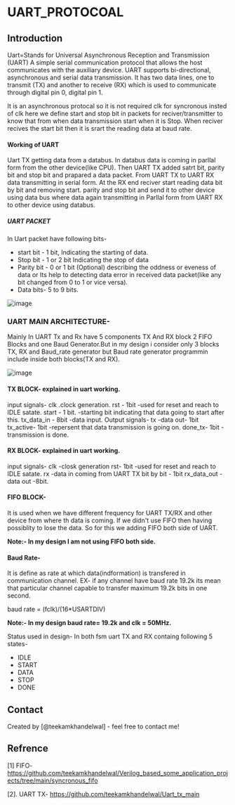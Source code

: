 # UART_PROTOCOAL

## Introduction
Uart=Stands for Universal Asynchronous Reception and Transmission (UART)
A simple serial communication protocol that allows the host communicates with the auxiliary device. UART supports bi-directional, asynchronous and serial data transmission. It has two data lines, one to transmit (TX) and another to receive (RX) which is used to communicate through digital pin 0, digital pin 1.

It is an asynchronous protocal so it is not required clk for syncronous insted of clk here we define start and stop bit in packets for reciver/transmitter to know that from when data transmission start when it is Stop. When reciver recives the start bit then it is srart the reading data at baud rate.

#### Working of UART
Uart TX getting data from a databus. In databus data is coming in parllal form from the other device(like CPU). Then UART TX added satrt bit, parity bit and stop bit and prapared a data packet. From UART TX to UART RX data transmitting in serial form. At the RX end reciver start reading data bit by bit and removing start. parity and stop bit and send it to other device using data bus where data again transmitting in Parllal form from UART RX to other device using databus.

##### UART PACKET
In Uart packet have following bits-
- start bit - 1 bit, Indicating the starting of data. 
- Stop bit - 1 or 2 bit Indicating the stop of data
- Parity bit - 0 or 1 bit (Optional) describing the oddness or eveness of data or Its help to detecting data error in received data packet(like any bit changed from 0 to 1 or vice versa).
- Data bits- 5 to 9 bits. 

![image](https://user-images.githubusercontent.com/72481400/227790541-7093161d-d9a2-430f-bb43-06c1f67c8b64.png)


### UART MAIN ARCHITECTURE- 
Mainly In UART Tx and Rx have 5 components TX And RX block 2 FIFO Blocks and one Baud Generator.But in my design i consider only 3 blocks TX, RX and Baud_rate generator but Baud rate generator programmin include inside both blocks(TX and RX).

![image](https://user-images.githubusercontent.com/72481400/227788719-f004eee4-8e0a-4690-bcdb-a8761c2d3902.png)


#### TX BLOCK- explained in uart working.
input signals- 
clk .clock generation.
rst - 1bit -used for reset and reach to IDLE satate.
start - 1 bit. -starting bit indicating that data going to start after this.
tx_data_in - 8bit -data input.
Output signals-
tx -data out- 1bit
tx_active- 1bit -repersent that data transmission is going on.
done_tx- 1bit - transmission is done.

#### RX BLOCK- explained in uart working.
input signals-
clk -closk generation
rst- 1bit -used for reset and reach to IDLE satate.
rx -data in coming from UART TX bit by bit - 1bit
rx_data_out - data out -8bit.

#### FIFO BLOCK- 
It is used when we have different frequency for UART TX/RX and other device from where th data is coming. If we didn't use FIFO then having possiblity to lose the data. So for this we adding FIFO both side of UART.

**Note:- In my design I am not using FIFO both side.**

#### Baud Rate-
It is define as rate at which data(indformation) is transfered in communication channel. EX- if any channel have baud rate 19.2k its mean that particular channel capable to transfer maximum 19.2k bits in one second.

baud rate = (fclk)/(16*USARTDIV)

**Note:- In my design baud rate= 19.2k and clk = 50MHz.**


Status used in design- In both fsm uart TX and RX containg following 5 states-
- IDLE
- START
- DATA 
- STOP
- DONE


## Contact
Created by [@teekamkhandelwal] - feel free to contact me!

## Refrence
[1] FIFO- https://github.com/teekamkhandelwal/Verilog_based_some_application_projects/tree/main/syncronous_fifo

[2]. UART TX- https://github.com/teekamkhandelwal/Uart_tx_main
 


